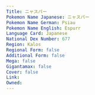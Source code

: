 ```yaml
---
﻿Title: ニャスパー
Pokemon Name Japanese: ニャスパー
Pokemon Name German: Psiau
Pokemon Name English: Espurr
Language Card: Japanese
National Dex Number: 677
Region: Kalos
Regional Form: false
Additional Form: false
Mega: false
Gigantamax: false
Cover: false
Link: 
Owned: 
---
```

